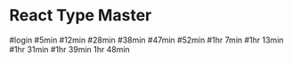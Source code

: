 # React Type Master
 
#login
#5min
#12min
#28min
#38min
#47min
#52min
#1hr 7min
#1hr 13min
#1hr 31min
#1hr 39min
1hr 48min